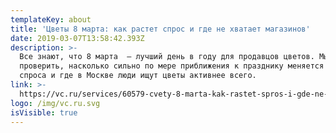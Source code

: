 ```yaml
---
templateKey: about
title: 'Цветы 8 марта: как растет спрос и где не хватает магазинов'
date: 2019-03-07T13:58:42.393Z
description: >-
  Все знают, что 8 марта  — лучший день в году для продавцов цветов. Мы решили
  проверить, насколько сильно по мере приближения к празднику меняется картина
  спроса и где в Москве люди ищут цветы активнее всего.
link: >-
  https://vc.ru/services/60579-cvety-8-marta-kak-rastet-spros-i-gde-ne-hvataet-magazinov
logo: /img/vc.ru.svg
isVisible: true
---
```


